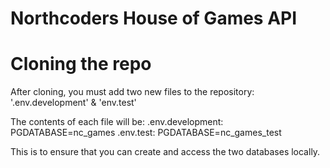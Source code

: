 # Northcoders House of Games API

# Cloning the repo

After cloning, you must add two new files to the repository:
'.env.development' & 'env.test'

The contents of each file will be:
.env.development: PGDATABASE=nc_games
.env.test: PGDATABASE=nc_games_test

This is to ensure that you can create and access the two databases locally.
